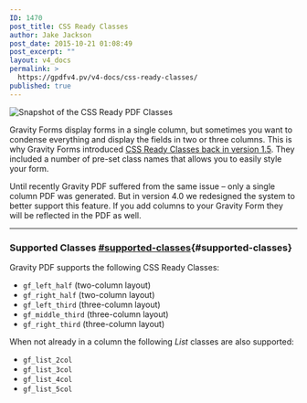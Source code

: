 ```yaml
---
ID: 1470
post_title: CSS Ready Classes
author: Jake Jackson
post_date: 2015-10-21 01:08:49
post_excerpt: ""
layout: v4_docs
permalink: >
  https://gpdfv4.pv/v4-docs/css-ready-classes/
published: true
---
```

![Snapshot of the CSS Ready PDF Classes](https://gpdfv4.pv/app/uploads/2015/10/css-ready.png)

Gravity Forms display forms in a single column, but sometimes you want to condense everything and display the fields in two or three columns. This is why Gravity Forms introduced [CSS Ready Classes back in version 1.5](https://www.gravityhelp.com/documentation/article/css-ready-classes/). They included a number of pre-set class names that allows you to easily style your form. 

Until recently Gravity PDF suffered from the same issue – only a single column PDF was generated. But in version 4.0 we redesigned the system to better support this feature. If you add columns to your Gravity Form they will be reflected in the PDF as well.

--- 

### Supported Classes [#supported-classes](#supported-classes){#supported-classes}

Gravity PDF supports the following CSS Ready Classes:

* `gf_left_half` (two-column layout)
* `gf_right_half` (two-column layout)
* `gf_left_third` (three-column layout)
* `gf_middle_third` (three-column layout)
* `gf_right_third` (three-column layout)

When not already in a column the following *List* classes are also supported:

* `gf_list_2col`
* `gf_list_3col`
* `gf_list_4col`
* `gf_list_5col`

